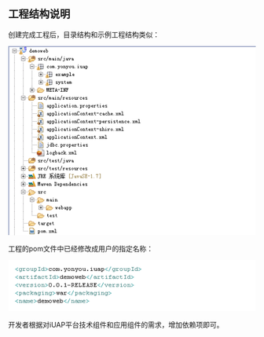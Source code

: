 ## 工程结构说明

创建完成工程后，目录结构和示例工程结构类似：  


![](/img/image012.jpg)


工程的pom文件中已经修改成用户的指定名称：  


![](/img/image013.jpg)


开发者根据对iUAP平台技术组件和应用组件的需求，增加依赖项即可。  